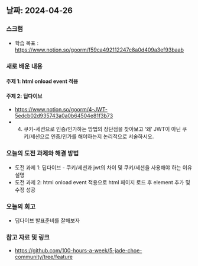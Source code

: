 ## 날짜: 2024-04-26

### 스크럼
- 학습 목표 : https://www.notion.so/goorm/f59ca492112247c8a0d409a3ef93baab

### 새로 배운 내용
#### 주제 1: html onload event 적용

#### 주제 2: 딥다이브
- https://www.notion.so/goorm/4-JWT-5edcb02d935743a0a0b64504e81f3b73
- 4. 쿠키-세션으로 인증/인가하는 방법의 장단점을 찾아보고 ‘왜’ JWT이 아닌 쿠키/세션으로 인증/인가를 해야하는지 논리적으로 서술하시오. 

### 오늘의 도전 과제와 해결 방법
- 도전 과제 1: 딥다이브 - 쿠키/세션과 jwt의 차이 및 쿠키/세션을 사용해야 하는 이유 설명
- 도전 과제 2: html onload event 적용으로 html 페이지 로드 후 element 추가 및 수정 성공

### 오늘의 회고
- 딥다이브 발표준비를 잘해보자

### 참고 자료 및 링크
- https://github.com/100-hours-a-week/5-jade-choe-community/tree/feature
